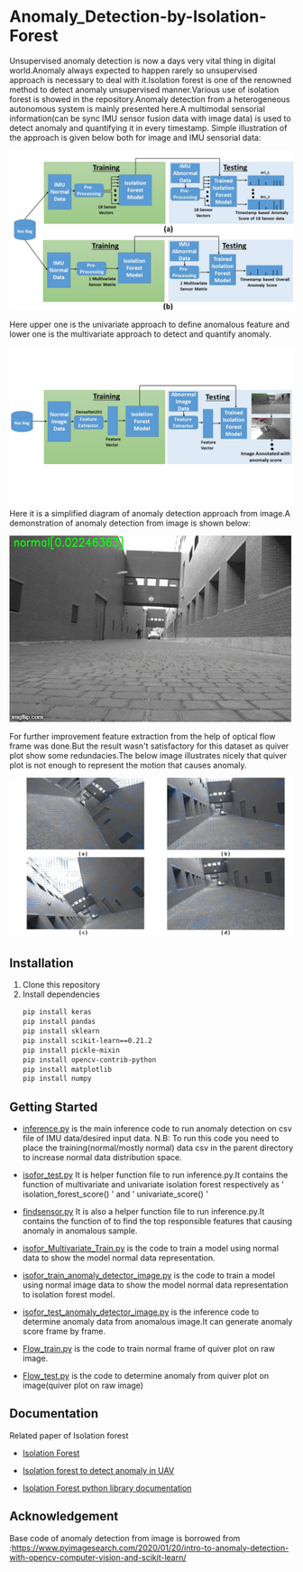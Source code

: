 # Anomaly_Detection-by-Isolation-Forest
Unsupervised anomaly detection is now a days very vital thing in digital world.Anomaly always expected to happen rarely so unsupervised approach is necessary to deal with it.Isolation forest is one of the renowned method to detect anomaly unsupervised manner.Various use of isolation forest is showed in the repository.Anomaly detection from a heterogeneous autonomous system is mainly presented here.A multimodal sensorial information(can be sync IMU sensor fusion data with image data) is used to detect anomaly and quantifying it in every timestamp.
Simple illustration of the approach is given below both for image and IMU sensorial data:

![Pipeline for the IMU data](approachimu.jpg)

Here upper one is the univariate approach to define anomalous feature and lower one is the multivariate approach to detect and quantify anomaly. 

![Pipeline for the image data](approachImage.jpg)
Here it is a simplified diagram of anomaly detection approach from image.A demonstration of anomaly detection from image is shown below:


![](Illustration/3wvqgp.gif)



For further improvement feature extraction from the help of optical flow frame was done.But the result wasn't satisfactory for this dataset as quiver plot show some redundacies.The below image illustrates nicely that quiver plot is not enough to represent the motion that causes anomaly.

![Quiver plot of anomalous frame](Opticalflow.jpg)

## Installation
1. Clone this repository
2. Install dependencies
   ```bash
   pip install keras
   pip install pandas
   pip install sklearn
   pip install scikit-learn==0.21.2
   pip install pickle-mixin
   pip install opencv-contrib-python
   pip install matplotlib
   pip install numpy
   ```

## Getting Started 
* [inference.py](inference.py) is the main inference code to run anomaly detection on csv file of IMU data/desired input data.
N.B: To run this code you need to place the training(normal/mostly normal) data csv in the parent directory to increase normal data distribution space.

* [isofor_test.py](isofor_test.py) It is helper function file to run inference.py.It contains the function of multivariate and univariate isolation forest respectively as ' isolation_forest_score() ' and ' univariate_score() '

* [findsensor.py](findsensor.py) It is also a helper function file to run inference.py.It contains the function of to find the top responsible features that causing anomaly in anomalous sample.

* [isofor_Multivariate_Train.py](isofor_Multivariate_Train.py) is the code to train a model using normal data to show the model normal data representation.

* [isofor_train_anomaly_detector_image.py](isofor_train_anomaly_detector_image.py) is the code to train a model using normal image data to show the model normal data representation to isolation forest model.

* [isofor_test_anomaly_detector_image.py](isofor_test_anomaly_detector_image.py) is the inference code to determine anomaly data from anomalous image.It can generate anomaly score frame by frame.

* [Flow_train.py](Flow_train.py) is the code to train normal frame of quiver plot on raw image. 

* [Flow_test.py](Flow_test.py) is the code to determine anomaly from quiver plot on image(quiver plot on raw image) 

## Documentation
Related paper of Isolation forest 
* [Isolation Forest](https://cs.nju.edu.cn/zhouzh/zhouzh.files/publication/icdm08b.pdf?q=isolation-forest)
* [Isolation forest to detect anomaly in UAV](https://www.researchgate.net/publication/334685626_Unsupervised_anomaly_detection_in_unmanned_aerial_vehicles)


* [Isolation Forest python library documentation](https://scikit-learn.org/stable/modules/generated/sklearn.ensemble.IsolationForest.html)


## Acknowledgement
Base code of anomaly detection from image is borrowed from :https://www.pyimagesearch.com/2020/01/20/intro-to-anomaly-detection-with-opencv-computer-vision-and-scikit-learn/
